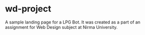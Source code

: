 # wd-project

A sample landing page for a LPG Bot. It was created as a part of an assignment for Web Design subject at Nirma University.
